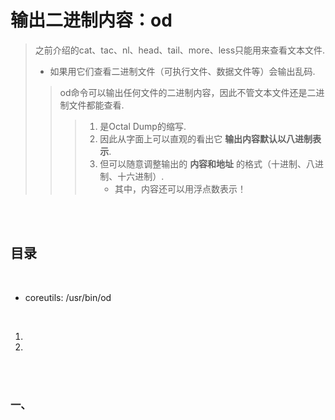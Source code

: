 # 输出二进制内容：od
> 之前介绍的cat、tac、nl、head、tail、more、less只能用来查看文本文件.
>
> - 如果用它们查看二进制文件（可执行文件、数据文件等）会输出乱码.
>
>> od命令可以输出任何文件的二进制内容，因此不管文本文件还是二进制文件都能查看.
>>
>>> 1. 是Octal Dump的缩写.
>>> 2. 因此从字面上可以直观的看出它 **输出内容默认以八进制表示**.
>>> 3. 但可以随意调整输出的 **内容和地址** 的格式（十进制、八进制、十六进制）.
>>>    - 其中，内容还可以用浮点数表示！

<br><br>

## 目录

<br>

- coreutils: /usr/bin/od

<br>

1. []()
2. []()

<br><br>

### 一、
